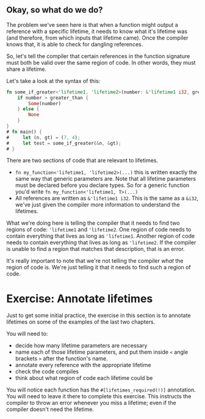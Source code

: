 ## Okay, so what do we do?

The problem we've seen here is that when a function might output
a reference with a specific lifetime, it needs to know what it's
lifetime was (and therefore, from which inputs that lifetime came).
Once the compiler knows that, it is able to check for dangling references.

So, let's tell the compiler that certain references in the function signature
must both be valid over the same region of code. In other words,
they must share a lifetime.

Let's take a look at the syntax of this:

```rust
fn some_if_greater<'lifetime1, 'lifetime2>(number: &'lifetime1 i32, greater_than: &'lifetime2 i32) -> Option<&'lifetime1 i32> {
    if number > greater_than {
        Some(number)
    } else {
        None
    }
}
# fn main() {
#     let (n, gt) = (7, 4);
#     let test = some_if_greater(&n, &gt);
# }
```

There are two sections of code that are relevant to lifetimes.

 - `fn my_function<'lifetime1, 'lifetime2>(...)` this is written exactly the
   same way that generic parameters are. Note that all lifetime parameters must
   be declared before you declare types. So for a generic function you'd write
   `fn my_function<'lifetime1, T>(...)`
 - All references are written as `&'lifetime1 i32`. This is the same as a
   `&i32`, we've just given the compiler more information to understand the
   lifetimes.

What we're doing here is telling the compiler that it needs to find two regions
of code: `'lifetime1` and `'lifetime2`. One region of code needs to contain
everything that lives as long as `'lifetime1`. Another region of code needs to
contain everything that lives as long as `'lifetime2`. If the compiler is unable
to find a region that matches that description, that is an error.

It's really important to note that we're not telling the compiler *what* the
region of code is. We're just telling it that it needs to find such a region of
code.


# Exercise: Annotate lifetimes

Just to get some initial practice, the exercise in this section is to annotate lifetimes
on some of the examples of the last two chapters.

You will need to:
 - decide how many lifetime parameters are necessary
 - name each of those lifetime parameters, and put them inside `<` angle brackets `>` after the function's name. 
 - annotate every reference with the appropriate lifetime
 - check the code compiles
 - think about what region of code each lifetime could be
 
You will notice each function has the `#[lifetimes_required(!)]` annotation. You will need
to leave it there to complete this exercise. This instructs the compiler to throw an
error whenever you miss a lifetime; even if the compiler doesn't need the lifetime.

